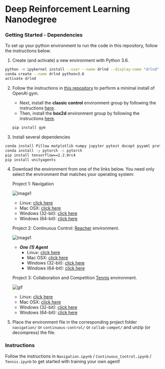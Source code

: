 # Deep Reinforcement Learning Nanodegree

### Getting Started - Dependencies

To set up your python environment to run the code in this repository, follow the instructions below.

1. Create (and activate) a new environment with Python 3.6.  
```bash
python -m ipykernel install --user --name drlnd --display-name "drlnd"
conda create --name drlnd python=3.6 
activate drlnd
```
	
    
2. Follow the instructions in [this repository](https://github.com/openai/gym) to perform a minimal install of OpenAI gym.
	- Next, install the **classic control** environment group by following the instructions [here](https://github.com/openai/gym#classic-control).
	- Then, install the **box2d** environment group by following the instructions [here](https://github.com/openai/gym#box2d).
	```bash
	pip install gym
	```
	
    
3. Install several dependencies
```bash
conda install Pillow matplotlib numpy jupyter pytest docopt pyyaml protobuf grpcio pandas scipy ipykernel
conda install -y pytorch -c pytorch
pip install tensorflow==2.2.0rc4
pip install unityagents
```

4. Download the environment from one of the links below.  You need only select the environment that matches your operating system:
    
    Project 1: Navigation
    
    ![image1](https://user-images.githubusercontent.com/10624937/42135619-d90f2f28-7d12-11e8-8823-82b970a54d7e.gif)
    - Linux: [click here](https://s3-us-west-1.amazonaws.com/udacity-drlnd/P1/Banana/Banana_Linux.zip)
    - Mac OSX: [click here](https://s3-us-west-1.amazonaws.com/udacity-drlnd/P1/Banana/Banana.app.zip)
    - Windows (32-bit): [click here](https://s3-us-west-1.amazonaws.com/udacity-drlnd/P1/Banana/Banana_Windows_x86.zip)
    - Windows (64-bit): [click here](https://s3-us-west-1.amazonaws.com/udacity-drlnd/P1/Banana/Banana_Windows_x86_64.zip)
    
    Project 2: Continuous Control: [Reacher](https://github.com/Unity-Technologies/ml-agents/blob/master/docs/Learning-Environment-Examples.md#reacher) environment.
    
    ![image1](https://user-images.githubusercontent.com/10624937/43851024-320ba930-9aff-11e8-8493-ee547c6af349.gif)
    - **_One (1) Agent_**
        - Linux: [click here](https://s3-us-west-1.amazonaws.com/udacity-drlnd/P2/Reacher/one_agent/Reacher_Linux.zip)
        - Mac OSX: [click here](https://s3-us-west-1.amazonaws.com/udacity-drlnd/P2/Reacher/one_agent/Reacher.app.zip)
        - Windows (32-bit): [click here](https://s3-us-west-1.amazonaws.com/udacity-drlnd/P2/Reacher/one_agent/Reacher_Windows_x86.zip)
        - Windows (64-bit): [click here](https://s3-us-west-1.amazonaws.com/udacity-drlnd/P2/Reacher/one_agent/Reacher_Windows_x86_64.zip)

    Project 3: Collaboration and Competition [Tennis](https://github.com/Unity-Technologies/ml-agents/blob/master/docs/Learning-Environment-Examples.md#tennis) environment.
    
    ![gif](https://user-images.githubusercontent.com/10624937/42135623-e770e354-7d12-11e8-998d-29fc74429ca2.gif)
    - Linux: [click here](https://s3-us-west-1.amazonaws.com/udacity-drlnd/P3/Tennis/Tennis_Linux.zip)
    - Mac OSX: [click here](https://s3-us-west-1.amazonaws.com/udacity-drlnd/P3/Tennis/Tennis.app.zip)
    - Windows (32-bit): [click here](https://s3-us-west-1.amazonaws.com/udacity-drlnd/P3/Tennis/Tennis_Windows_x86.zip)
    - Windows (64-bit): [click here](https://s3-us-west-1.amazonaws.com/udacity-drlnd/P3/Tennis/Tennis_Windows_x86_64.zip)
    
5. Place the environment file in the corresponding project folder `navigation/` or `continuous-control/` or `collab-compet/` and unzip (or decompress) the file. 

### Instructions

Follow the instructions in `Navigation.ipynb` / `Continuous_Control.ipynb` / `Tennis.ipynb` to get started with training your own agent!  
